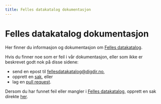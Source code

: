 ```yaml
---
title: Felles datakatalog dokumentasjon
---
```


# Felles datakatalog dokumentasjon

Her finner du informasjon og dokumentasjon om [Felles datakatalog](/felles-datakatalog).


Hvis du finner noe som er feil i vår dokumentasjon, eller som ikke er beskrevet godt nok på disse sidene:

* send en epost til [fellesdatakatalog@digdir.no](mailto:fellesdatakatalog@digdir.no),
* opprett en [sak](https://github.com/Informasjonsforvaltning/docs/issues), eller
* lag en [pull request](https://github.com/Informasjonsforvaltning/docs/pulls).

Dersom du har funnet feil eller mangler i [Felles datakatalog](https://data.norge.no), opprett en sak direkte [her](https://github.com/Informasjonsforvaltning/fdk-issue-tracker/issues).
